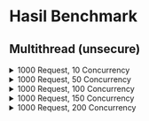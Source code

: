 # Hasil Benchmark

## Multithread (unsecure)

<details>
    <summary>1000 Request, 10 Concurrency</summary>

    Server Software:        myserver/1.0
    Server Hostname:        localhost
    Server Port:            8889

    Document Path:          /testing.txt
    Document Length:        22 bytes

    Concurrency Level:      10
    Time taken for tests:   130.945 seconds
    Complete requests:      1000
    Failed requests:        0
    Total transferred:      159000 bytes
    HTML transferred:       22000 bytes
    Requests per second:    7.64 [#/sec] (mean)
    Time per request:       1309.448 [ms] (mean)
    Time per request:       130.945 [ms] (mean, across all concurrent requests)
    Transfer rate:          1.19 [Kbytes/sec] received

    Connection Times (ms)
                  min  mean[+/-sd] median   max
    Connect:        0    0   0.4      0       3
    Processing:     3 1279 815.4   1159    4860
    Waiting:        1 1227 788.9   1126    4823
    Total:          3 1279 815.3   1159    4860

    Percentage of the requests served within a certain time (ms)
    50%   1159
    66%   1483
    75%   1743
    80%   1924
    90%   2422
    95%   2758
    98%   3237
    99%   3703
    100%   4860 (longest request)
</details>

<details>
    <summary>1000 Request, 50 Concurrency</summary>

    Server Software:        myserver/1.0
    Server Hostname:        localhost
    Server Port:            8889

    Document Path:          /testing.txt
    Document Length:        22 bytes

    Concurrency Level:      50
    Time taken for tests:   123.578 seconds
    Complete requests:      1000
    Failed requests:        0
    Total transferred:      159000 bytes
    HTML transferred:       22000 bytes
    Requests per second:    8.09 [#/sec] (mean)
    Time per request:       6178.891 [ms] (mean)
    Time per request:       123.578 [ms] (mean, across all concurrent requests)
    Transfer rate:          1.26 [Kbytes/sec] received

    Connection Times (ms)
                  min  mean[+/-sd] median   max
    Connect:        0    0   0.4      0       2
    Processing:     8 5756 3378.3   5259   14339
    Waiting:        2 5707 3355.2   5230   14141
    Total:          8 5756 3378.4   5259   14339

    Percentage of the requests served within a certain time (ms)
    50%   5259
    66%   6985
    75%   8347
    80%   8911
    90%  10818
    95%  11606
    98%  12604
    99%  12911
    100%  14339 (longest request)


</details>

<details>
    <summary>1000 Request, 100 Concurrency</summary>

    Server Software:        myserver/1.0
    Server Hostname:        localhost
    Server Port:            8889

    Document Path:          /testing.txt
    Document Length:        22 bytes

    Concurrency Level:      100
    Time taken for tests:   130.179 seconds
    Complete requests:      1000
    Failed requests:        0
    Total transferred:      159000 bytes
    HTML transferred:       22000 bytes
    Requests per second:    7.68 [#/sec] (mean)
    Time per request:       13017.905 [ms] (mean)
    Time per request:       130.179 [ms] (mean, across all concurrent requests)
    Transfer rate:          1.19 [Kbytes/sec] received

    Connection Times (ms)
                  min  mean[+/-sd] median   max
    Connect:        0    0   0.4      0       2
    Processing:    18 11602 6892.7  10565   24401
    Waiting:        1 11548 6862.9  10496   24401
    Total:         18 11602 6892.7  10566   24401

    Percentage of the requests served within a certain time (ms)
    50%  10566
    66%  14733
    75%  18170
    80%  19389
    90%  21546
    95%  22539
    98%  23296
    99%  23753
    100%  24401 (longest request)
</details>

<details>
    <summary>1000 Request, 150 Concurrency</summary>

    Server Software:        myserver/1.0
    Server Hostname:        localhost
    Server Port:            8889

    Document Path:          /testing.txt
    Document Length:        22 bytes

    Concurrency Level:      150
    Time taken for tests:   123.979 seconds
    Complete requests:      1000
    Failed requests:        0
    Total transferred:      159000 bytes
    HTML transferred:       22000 bytes
    Requests per second:    8.07 [#/sec] (mean)
    Time per request:       18596.790 [ms] (mean)
    Time per request:       123.979 [ms] (mean, across all concurrent requests)
    Transfer rate:          1.25 [Kbytes/sec] received

    Connection Times (ms)
                min  mean[+/-sd] median   max
    Connect:        0    0   0.4      0       2
    Processing:    24 15653 9595.6  14263   36187
    Waiting:        1 15603 9570.2  14187   36053
    Total:         24 15653 9595.6  14263   36189

    Percentage of the requests served within a certain time (ms)
    50%  14263
    66%  20819
    75%  23286
    80%  23884
    90%  29542
    95%  33134
    98%  34088
    99%  34632
    100%  36189 (longest request)
</details>

<details>
    <summary>1000 Request, 200 Concurrency</summary>

    Server Software:        myserver/1.0
    Server Hostname:        localhost
    Server Port:            8889

    Document Path:          /testing.txt
    Document Length:        22 bytes

    Concurrency Level:      200
    Time taken for tests:   124.776 seconds
    Complete requests:      1000
    Failed requests:        0
    Total transferred:      159000 bytes
    HTML transferred:       22000 bytes
    Requests per second:    8.01 [#/sec] (mean)
    Time per request:       24955.160 [ms] (mean)
    Time per request:       124.776 [ms] (mean, across all concurrent requests)
    Transfer rate:          1.24 [Kbytes/sec] received

    Connection Times (ms)
                  min  mean[+/-sd] median   max
    Connect:        0    0   0.4      0       2
    Processing:    35 20154 13101.5  19388   42670
    Waiting:        1 20106 13077.5  19296   42474
    Total:         35 20154 13101.6  19388   42670

    Percentage of the requests served within a certain time (ms)
    50%  19388
    66%  28990
    75%  32755
    80%  34554
    90%  37589
    95%  39050
    98%  40403
    99%  40969
    100%  42670 (longest request)
</details>